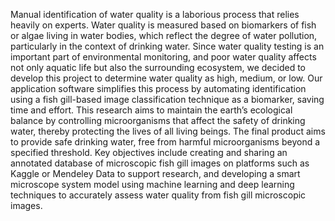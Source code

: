 Manual identification of water quality is a laborious process that relies heavily on experts. Water quality is measured based on biomarkers of fish or algae living in water bodies, which reflect the degree of water pollution, particularly in the context of drinking water. Since water quality testing is an important part of environmental monitoring, and poor water quality affects not only aquatic life but also the surrounding ecosystem, we decided to develop this project to determine water quality as high, medium, or low. Our application software simplifies this process by automating identification using a fish gill-based image classification technique as a biomarker, saving time and effort. This research aims to maintain the earth’s ecological balance by controlling microorganisms that affect the safety of drinking water, thereby protecting the lives of all living beings. The final product aims to provide safe drinking water, free from harmful microorganisms beyond a specified threshold. Key objectives include creating and sharing an annotated database of microscopic fish gill images on platforms such as Kaggle or Mendeley Data to support research, and developing a smart microscope system model using machine learning and deep learning techniques to accurately assess water quality from fish gill microscopic images.
